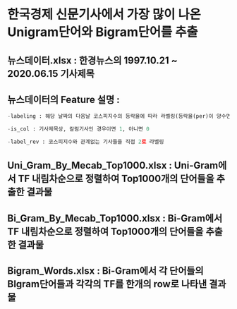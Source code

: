 # 한국경제 신문기사에서 가장 많이 나온 Unigram단어와 Bigram단어를 추출

## 뉴스데이터.xlsx : 한경뉴스의 1997.10.21 ~ 2020.06.15 기사제목  

## 뉴스데이터의 Feature 설명 : 
```python
-labeling : 해당 날짜의 다음날 코스피지수의 등락율에 따라 라벨링(등락율(per)이 양수면 1, 음수면 0)

-is_col : 기사제목상, 칼럼기사인 경우이면 1, 아니면 0

-label_rev : 코스피지수와 관계없는 기사들을 직접 2로 라벨링
```

## Uni_Gram_By_Mecab_Top1000.xlsx : Uni-Gram에서 TF 내림차순으로 정렬하여 Top1000개의 단어들을 추출한 결과물

## Bi_Gram_By_Mecab_Top1000.xlsx : Bi-Gram에서 TF 내림차순으로 정렬하여 Top1000개의 단어들을 추출한 결과물

## Bigram_Words.xlsx : Bi-Gram에서 각 단어들의 BIgram단어들과 각각의 TF를 한개의 row로 나타낸 결과물


